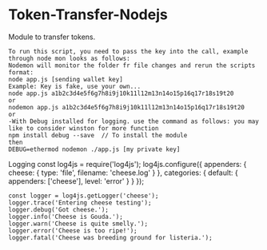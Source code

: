 # Token-Transfer-Nodejs
Module to transfer tokens.

    To run this script, you need to pass the key into the call, example through node mon looks as follows:
    Nodemon will monitor the folder fr file changes and rerun the scripts
    format:
    node app.js [sending wallet key]
    Example: Key is fake, use your own...
    node app.js a1b2c3d4e5f6g7h8i9j10k11l12m13n14o15p16q17r18s19t20
    or
    nodemon app.js a1b2c3d4e5f6g7h8i9j10k11l12m13n14o15p16q17r18s19t20
    or
    -With Debug installed for logging. use the command as follows: you may like to consider winston for more function
    npm install debug --save  // To install the module
    then
    DEBUG=ethermod nodemon ./app.js [my private key]


Logging
    const log4js = require('log4js');
    log4js.configure({
      appenders: { cheese: { type: 'file', filename: 'cheese.log' } },
      categories: { default: { appenders: ['cheese'], level: 'error' } }
    });

    const logger = log4js.getLogger('cheese');
    logger.trace('Entering cheese testing');
    logger.debug('Got cheese.');
    logger.info('Cheese is Gouda.');
    logger.warn('Cheese is quite smelly.');
    logger.error('Cheese is too ripe!');
    logger.fatal('Cheese was breeding ground for listeria.');




